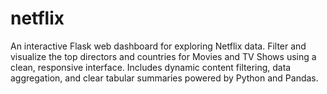 # netflix
An interactive Flask web dashboard for exploring Netflix data.   Filter and visualize the top directors and countries for Movies and TV Shows using a clean, responsive interface.   Includes dynamic content filtering, data aggregation, and clear tabular summaries powered by Python and Pandas.
